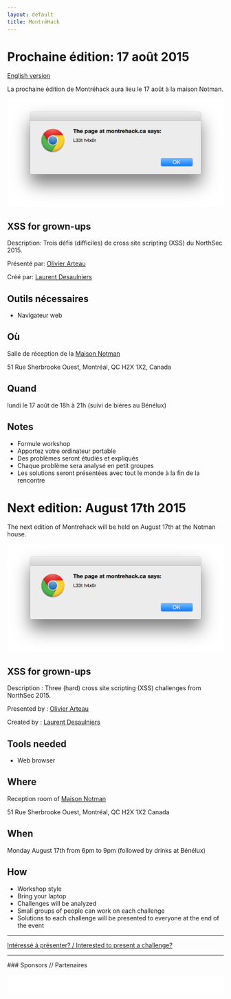 ```yaml
---
layout: default
title: MontréHack
---
```

<!-- 

  This is the absolute minimum to get stuff up. Feel free [obliged] to add
  editorial niceties.

  Put this in index.md and update the following variables (like w/ vim's s///)
  $date $en_date
  $eventbrite_link
  $image (optional) format: ![AltText](path_to_image.png)
  $problem1_name, $problem1_desc, $problem1_tools, $problem1_presenter
  $en_problem1_name, $en_problem1_desc, $en_problem1_tools, $en_problem1_presenter
  repeat for problem 2, 3, etc.

/-->


# Prochaine édition: 17 août 2015
[English version](#english)

La prochaine édition de Montréhack aura lieu le 17 août à la maison Notman.

![XSS](/images/15-08_xss.png)

## XSS for grown-ups

Description: Trois défis (difficiles) de cross site scripting (XSS) du NorthSec 2015.

Présenté par: [Olivier Arteau](http://holyvier.blogspot.ca/)

Créé par: [Laurent Desaulniers](https://twitter.com/el_d33)

## Outils nécessaires

* Navigateur web

## Où

Salle de réception de la [Maison Notman](http://notman.org/)

51 Rue Sherbrooke Ouest, Montréal, QC H2X 1X2, Canada

## Quand

lundi le 17 août de 18h à 21h (suivi de bières au Bénélux)

## Notes

* Formule workshop
* Apportez votre ordinateur portable
* Des problèmes seront étudiés et expliqués
* Chaque problème sera analysé en petit groupes
* Les solutions seront présentées avec tout le monde à la fin de la rencontre


<a id="english"></a>
# Next edition: August 17th 2015

The next edition of Montrehack will be held on August 17th at the Notman house.

![XSS](/images/15-08_xss.png)

## XSS for grown-ups

Description : Three (hard) cross site scripting (XSS) challenges from NorthSec 2015.

Presented by : [Olivier Arteau](http://holyvier.blogspot.ca/)

Created by : [Laurent Desaulniers](https://twitter.com/el_d33)

## Tools needed

* Web browser

## Where

Reception room of [Maison Notman](http://notman.org/)

51 Rue Sherbrooke Ouest, Montréal, QC H2X 1X2 Canada

## When

Monday August 17th from 6pm to 9pm (followed by drinks at Bénélux)

## How

* Workshop style
* Bring your laptop
* Challenges will be analyzed
* Small groups of people can work on each challenge
* Solutions to each challenge will be presented to everyone at the end of the event

<hr/>

[Intéressé à présenter? / Interested to present a challenge?](https://github.com/montrehack/montrehack.github.com/wiki/Present-at-Montrehack)

<hr/>
### Sponsors // Partenaires

[![Brasserie Benelux](/images/benelux.png)](http://brasseriebenelux.com/)
